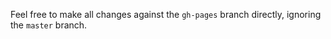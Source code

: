 Feel free to make all changes against the `gh-pages` branch directly, ignoring the `master` branch.
